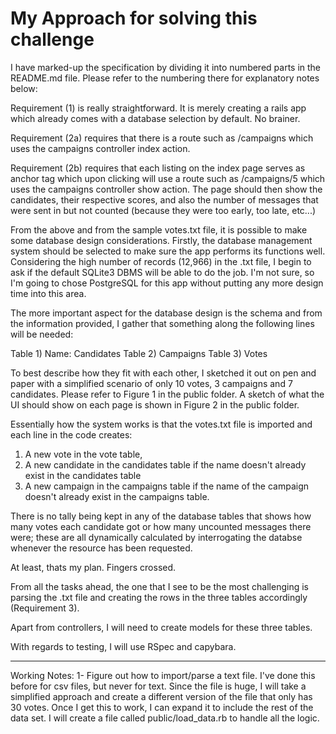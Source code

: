 # My Approach for solving this challenge

I have marked-up the specification by dividing it into numbered parts in the README.md file. Please refer to the numbering there for explanatory notes below:

Requirement (1) is really straightforward. It is merely creating a rails app which already comes with a database selection by default. No brainer.

Requirement (2a) requires that there is a route such as /campaigns which uses the campaigns controller index action.

Requirement (2b) requires that each listing on the index page serves as anchor tag which upon clicking will use a route such as /campaigns/5 which uses the campaigns controller show action. The page should then show the candidates, their respective scores, and also the number of messages that were sent in but not counted (because they were too early, too late, etc...)

From the above and from the sample votes.txt file, it is possible to make some database design considerations. Firstly, the database management system should be selected to make sure the app performs its functions well. Considering the high number of records (12,966) in the .txt file, I begin to ask if the default SQLite3 DBMS will be able to do the job. I'm not sure, so I'm going to chose PostgreSQL for this app without putting any more design time into this area.

The more important aspect for the database design is the schema and from the information provided, I gather that something along the following lines will be needed:

Table 1) Name: Candidates
Table 2) Campaigns
Table 3) Votes

To best describe how they fit with each other, I sketched it out on pen and paper with a simplified scenario of only 10 votes, 3 campaigns and 7 candidates. Please refer to Figure 1 in the public folder. A sketch of what the UI should show on each page is shown in Figure 2 in the public folder.

Essentially how the system works is that the votes.txt file is imported and each line in the code creates:
  1) A new vote in the vote table,
  2) A new candidate in the candidates table if the name doesn't already exist in the candidates table
  3) A new campaign in the campaigns table if the name of the campaign doesn't already exist in the campaigns table.

  There is no tally being kept in any of the database tables that shows how many votes each candidate got or how many uncounted messages there were; these are all dynamically calculated by interrogating the databse whenever the resource has been requested.

  At least, thats my plan. Fingers crossed.

From all the tasks ahead, the one that I see to be the most challenging is parsing the .txt file and creating the rows in the three tables accordingly (Requirement 3).

Apart from controllers, I will need to create models for these three tables.

With regards to testing, I will use RSpec and capybara.

---------------------------------------
Working Notes:
1- Figure out how to import/parse a text file. I've done this before for csv files, but never for text. Since the file is huge, I will take a simplified approach and create a different version of the file that only has 30 votes. Once I get this to work, I can expand it to include the rest of the data set. I will create a file called public/load_data.rb to handle all the logic.





